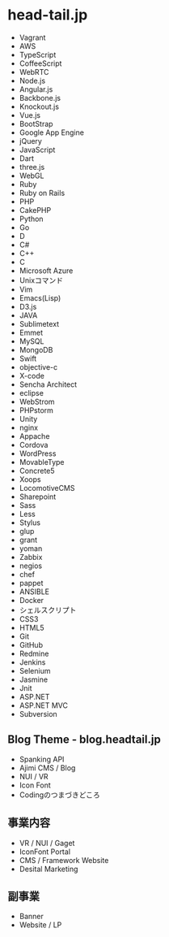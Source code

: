 head-tail.jp
============
- Vagrant 
- AWS
- TypeScript
- CoffeeScript
- WebRTC
- Node.js
- Angular.js
- Backbone.js
- Knockout.js
- Vue.js
- BootStrap
- Google App Engine
- jQuery
- JavaScript
- Dart
- three.js
- WebGL
- Ruby
- Ruby on Rails
- PHP
- CakePHP
- Python
- Go
- D
- C#
- C++
- C
- Microsoft Azure
- Unixコマンド
- Vim
- Emacs(Lisp)
- D3.js
- JAVA
- Sublimetext
- Emmet
- MySQL
- MongoDB
- Swift
- objective-c
- X-code
- Sencha Architect
- eclipse
- WebStrom
- PHPstorm
- Unity
- nginx
- Appache
- Cordova
- WordPress
- MovableType
- Concrete5
- Xoops
- LocomotiveCMS
- Sharepoint
- Sass
- Less
- Stylus
- glup
- grant
- yoman
- Zabbix
- negios
- chef
- pappet
- ANSIBLE
- Docker
- シェルスクリプト
- CSS3
- HTML5
- Git
- GitHub
- Redmine
- Jenkins
- Selenium
- Jasmine
- Jnit
- ASP.NET
- ASP.NET MVC
- Subversion

## Blog Theme - blog.headtail.jp
- Spanking API
- Ajimi CMS / Blog
- NUI / VR
- Icon Font
- Codingのつまづきどころ

## 事業内容
- VR / NUI / Gaget
- IconFont Portal
- CMS / Framework Website
- Desital Marketing

## 副事業
- Banner
- Website / LP
